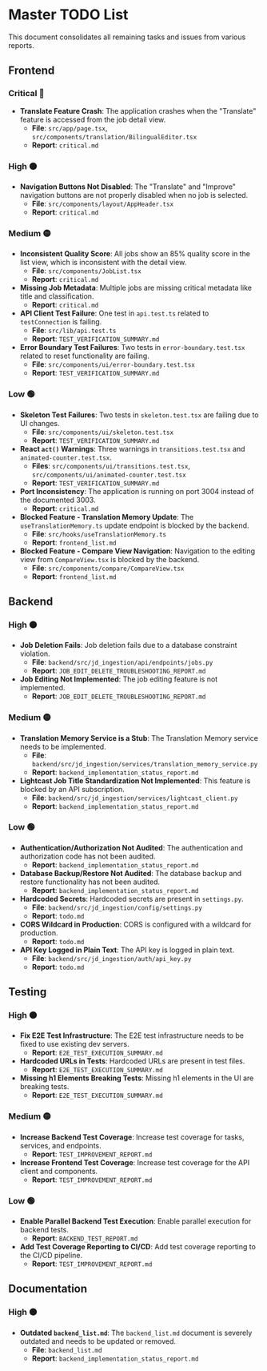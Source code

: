 # Master TODO List

This document consolidates all remaining tasks and issues from various reports.

## Frontend

### Critical 🔴

-   **Translate Feature Crash**: The application crashes when the "Translate" feature is accessed from the job detail view.
    -   **File**: `src/app/page.tsx`, `src/components/translation/BilingualEditor.tsx`
    -   **Report**: `critical.md`

### High 🟠

-   **Navigation Buttons Not Disabled**: The "Translate" and "Improve" navigation buttons are not properly disabled when no job is selected.
    -   **File**: `src/components/layout/AppHeader.tsx`
    -   **Report**: `critical.md`

### Medium 🟡

-   **Inconsistent Quality Score**: All jobs show an 85% quality score in the list view, which is inconsistent with the detail view.
    -   **File**: `src/components/JobList.tsx`
    -   **Report**: `critical.md`
-   **Missing Job Metadata**: Multiple jobs are missing critical metadata like title and classification.
    -   **Report**: `critical.md`
-   **API Client Test Failure**: One test in `api.test.ts` related to `testConnection` is failing.
    -   **File**: `src/lib/api.test.ts`
    -   **Report**: `TEST_VERIFICATION_SUMMARY.md`
-   **Error Boundary Test Failures**: Two tests in `error-boundary.test.tsx` related to reset functionality are failing.
    -   **File**: `src/components/ui/error-boundary.test.tsx`
    -   **Report**: `TEST_VERIFICATION_SUMMARY.md`

### Low 🟢

-   **Skeleton Test Failures**: Two tests in `skeleton.test.tsx` are failing due to UI changes.
    -   **File**: `src/components/ui/skeleton.test.tsx`
    -   **Report**: `TEST_VERIFICATION_SUMMARY.md`
-   **React `act()` Warnings**: Three warnings in `transitions.test.tsx` and `animated-counter.test.tsx`.
    -   **Files**: `src/components/ui/transitions.test.tsx`, `src/components/ui/animated-counter.test.tsx`
    -   **Report**: `TEST_VERIFICATION_SUMMARY.md`
-   **Port Inconsistency**: The application is running on port 3004 instead of the documented 3003.
    -   **Report**: `critical.md`
-   **Blocked Feature - Translation Memory Update**: The `useTranslationMemory.ts` update endpoint is blocked by the backend.
    -   **File**: `src/hooks/useTranslationMemory.ts`
    -   **Report**: `frontend_list.md`
-   **Blocked Feature - Compare View Navigation**: Navigation to the editing view from `CompareView.tsx` is blocked by the backend.
    -   **File**: `src/components/compare/CompareView.tsx`
    -   **Report**: `frontend_list.md`

## Backend

### High 🟠

-   **Job Deletion Fails**: Job deletion fails due to a database constraint violation.
    -   **File**: `backend/src/jd_ingestion/api/endpoints/jobs.py`
    -   **Report**: `JOB_EDIT_DELETE_TROUBLESHOOTING_REPORT.md`
-   **Job Editing Not Implemented**: The job editing feature is not implemented.
    -   **Report**: `JOB_EDIT_DELETE_TROUBLESHOOTING_REPORT.md`

### Medium 🟡

-   **Translation Memory Service is a Stub**: The Translation Memory service needs to be implemented.
    -   **File**: `backend/src/jd_ingestion/services/translation_memory_service.py`
    -   **Report**: `backend_implementation_status_report.md`
-   **Lightcast Job Title Standardization Not Implemented**: This feature is blocked by an API subscription.
    -   **File**: `backend/src/jd_ingestion/services/lightcast_client.py`
    -   **Report**: `backend_implementation_status_report.md`

### Low 🟢

-   **Authentication/Authorization Not Audited**: The authentication and authorization code has not been audited.
    -   **Report**: `backend_implementation_status_report.md`
-   **Database Backup/Restore Not Audited**: The database backup and restore functionality has not been audited.
    -   **Report**: `backend_implementation_status_report.md`
-   **Hardcoded Secrets**: Hardcoded secrets are present in `settings.py`.
    -   **File**: `backend/src/jd_ingestion/config/settings.py`
    -   **Report**: `todo.md`
-   **CORS Wildcard in Production**: CORS is configured with a wildcard for production.
    -   **Report**: `todo.md`
-   **API Key Logged in Plain Text**: The API key is logged in plain text.
    -   **File**: `backend/src/jd_ingestion/auth/api_key.py`
    -   **Report**: `todo.md`

## Testing

### High 🟠

-   **Fix E2E Test Infrastructure**: The E2E test infrastructure needs to be fixed to use existing dev servers.
    -   **Report**: `E2E_TEST_EXECUTION_SUMMARY.md`
-   **Hardcoded URLs in Tests**: Hardcoded URLs are present in test files.
    -   **Report**: `E2E_TEST_EXECUTION_SUMMARY.md`
-   **Missing h1 Elements Breaking Tests**: Missing h1 elements in the UI are breaking tests.
    -   **Report**: `E2E_TEST_EXECUTION_SUMMARY.md`

### Medium 🟡

-   **Increase Backend Test Coverage**: Increase test coverage for tasks, services, and endpoints.
    -   **Report**: `TEST_IMPROVEMENT_REPORT.md`
-   **Increase Frontend Test Coverage**: Increase test coverage for the API client and components.
    -   **Report**: `TEST_IMPROVEMENT_REPORT.md`

### Low 🟢

-   **Enable Parallel Backend Test Execution**: Enable parallel execution for backend tests.
    -   **Report**: `BACKEND_TEST_REPORT.md`
-   **Add Test Coverage Reporting to CI/CD**: Add test coverage reporting to the CI/CD pipeline.
    -   **Report**: `TEST_IMPROVEMENT_REPORT.md`

## Documentation

### High 🟠

-   **Outdated `backend_list.md`**: The `backend_list.md` document is severely outdated and needs to be updated or removed.
    -   **File**: `backend_list.md`
    -   **Report**: `backend_implementation_status_report.md`
